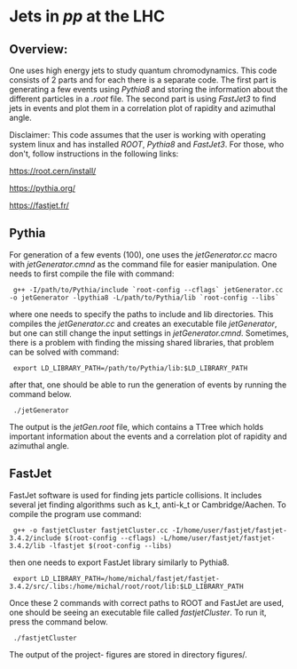 # Jets in *pp* at the LHC

## Overview:

One uses high energy jets to study quantum chromodynamics. This code consists of 2 parts and for each there is a separate code. The first part is generating a few events using *Pythia8* and storing the information about the different particles in a *.root* file. The second part is using *FastJet3* to find jets in events and plot them in a correlation plot of rapidity and azimuthal angle. 

Disclaimer: This code assumes that the user is working with operating system linux and has installed *ROOT*, *Pythia8* and *FastJet3*. For those, who don't, follow instructions in the following links:

https://root.cern/install/

https://pythia.org/

https://fastjet.fr/

## Pythia
For generation of a few events (100), one uses the *jetGenerator.cc* macro with *jetGenerator.cmnd* as the command file for easier manipulation. One needs to first compile the file with command:

<pre><code> g++ -I/path/to/Pythia/include `root-config --cflags` jetGenerator.cc -o jetGenerator -lpythia8 -L/path/to/Pythia/lib `root-config --libs` </pre></code>

where one needs to specify the paths to include and lib directories. This compiles the *jetGenerator.cc* and creates an executable file *jetGenerator*, but one can still change the input settings in *jetGenerator.cmnd*. Sometimes, there is a problem with finding the missing shared libraries, that problem can be solved with command:

<pre><code> export LD_LIBRARY_PATH=/path/to/Pythia/lib:$LD_LIBRARY_PATH </pre></code>

after that, one should be able to run the generation of events by running the command below.

<pre><code> ./jetGenerator </pre></code>

The output is the *jetGen.root* file, which contains a TTree which holds important information about the events and a correlation plot of rapidity and azimuthal angle. 

## FastJet
FastJet software is used for finding jets particle collisions. It includes several jet finding algorithms such as k_t, anti-k_t or Cambridge/Aachen. To compile the program use command:

<pre><code> g++ -o fastjetCluster fastjetCluster.cc -I/home/user/fastjet/fastjet-3.4.2/include $(root-config --cflags) -L/home/user/fastjet/fastjet-3.4.2/lib -lfastjet $(root-config --libs) </pre></code>

then one needs to export FastJet library similarly to Pythia8.

<pre><code> export LD_LIBRARY_PATH=/home/michal/fastjet/fastjet-3.4.2/src/.libs:/home/michal/root/root/lib:$LD_LIBRARY_PATH </pre></code>

Once these 2 commands with correct paths to ROOT and FastJet are used, one should be seeing an executable file called *fastjetCluster*. To run it, press the command below.

<pre><code> ./fastjetCluster </pre></code>

The output of the project- figures are stored in directory figures/.
